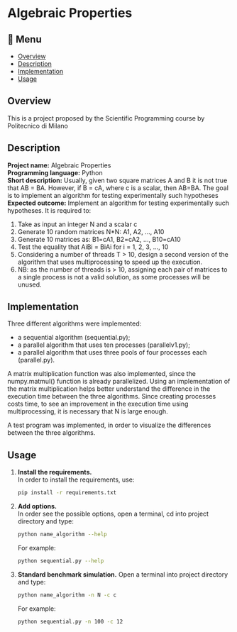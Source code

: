 # Algebraic Properties

## :bookmark_tabs: Menu
* [Overview](#overview)
* [Description](#description)
* [Implementation](#implementation)
* [Usage](#usage)

## Overview
This is a project proposed by the Scientific Programming course by Politecnico di Milano

## Description
**Project name:** Algebraic Properties  
**Programming language:** Python  
**Short description:** Usually, given two square matrices A and B it is not true that AB = BA.
However, if B = cA, where c is a scalar, then AB=BA.
The goal is to implement an algorithm for testing experimentally such hypotheses  
**Expected outcome:** Implement an algorithm for testing experimentally such hypotheses. It is
required to:
1. Take as input an integer N and a scalar c
2. Generate 10 random matrices N*N: A1, A2, …, A10
3. Generate 10 matrices as: B1=cA1, B2=cA2, ..., B10=cA10
4. Test the equality that AiBi = BiAi for i = 1, 2, 3, …, 10
5. Considering a number of threads T > 10, design a second version of the algorithm that uses
multiprocessing to speed up the execution.
6. NB: as the number of threads is > 10, assigning each pair of matrices to a single process is
not a valid solution, as some processes will be unused.

## Implementation
Three different algorithms were implemented:
- a sequential algorithm (sequential.py);
- a parallel algorithm that uses ten processes (parallelv1.py);
- a parallel algorithm that uses three pools of four processes each (parallel.py).

A matrix multiplication function was also implemented, since the numpy.matmul() function is already parallelized.
Using an implementation of the matrix multiplication helps better understand the difference in the execution time 
between the three algorithms. Since creating processes costs time, to see an improvement in the execution time using 
multiprocessing, it is necessary that N is large enough.

A test program was implemented, in order to visualize the differences between the three algorithms.

## Usage

1. **Install the requirements.**  
    In order to install the requirements, use:  
    ```bash
    pip install -r requirements.txt
    ```
   
2. **Add options.**  
In order see the possible options, open a terminal, cd into project directory and type:
   ```bash
   python name_algorithm --help 
   ```
   For example:
   ```bash
   python sequential.py --help
   ```

3. **Standard benchmark simulation.**
Open a terminal into project directory and type:
   ```bash
   python name_algorithm -n N -c c
   ```
   For example:
   ```bash
   python sequential.py -n 100 -c 12
   ```
